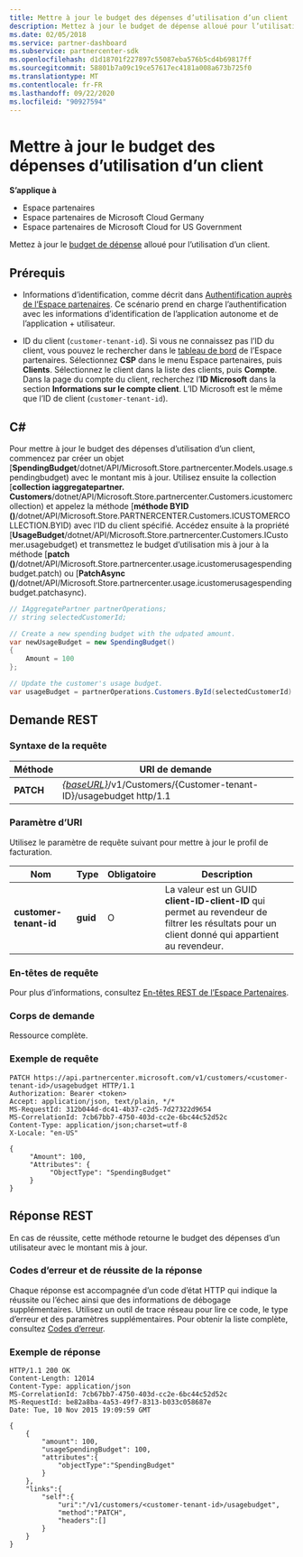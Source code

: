 ```yaml
---
title: Mettre à jour le budget des dépenses d’utilisation d’un client
description: Mettez à jour le budget de dépense alloué pour l’utilisation d’un client.
ms.date: 02/05/2018
ms.service: partner-dashboard
ms.subservice: partnercenter-sdk
ms.openlocfilehash: d1d18701f227897c55087eba576b5cd4b69817ff
ms.sourcegitcommit: 58801b7a09c19ce57617ec4181a008a673b725f0
ms.translationtype: MT
ms.contentlocale: fr-FR
ms.lasthandoff: 09/22/2020
ms.locfileid: "90927594"
---
```

# <a name="update-a-customers-usage-spending-budget"></a>Mettre à jour le budget des dépenses d’utilisation d’un client

**S’applique à**

- Espace partenaires
- Espace partenaires de Microsoft Cloud Germany
- Espace partenaires de Microsoft Cloud for US Government

Mettez à jour le [budget de dépense](customer-usage-resources.md#customerusagesummary) alloué pour l’utilisation d’un client.

## <a name="prerequisites"></a>Prérequis

- Informations d’identification, comme décrit dans [Authentification auprès de l’Espace partenaires](partner-center-authentication.md). Ce scénario prend en charge l’authentification avec les informations d’identification de l’application autonome et de l’application + utilisateur.

- ID du client (`customer-tenant-id`). Si vous ne connaissez pas l’ID du client, vous pouvez le rechercher dans le [tableau de bord](https://partner.microsoft.com/dashboard) de l’Espace partenaires. Sélectionnez **CSP** dans le menu Espace partenaires, puis **Clients**. Sélectionnez le client dans la liste des clients, puis **Compte**. Dans la page du compte du client, recherchez l’**ID Microsoft** dans la section **Informations sur le compte client**. L’ID Microsoft est le même que l’ID de client (`customer-tenant-id`).

## <a name="c"></a>C\#

Pour mettre à jour le budget des dépenses d’utilisation d’un client, commencez par créer un objet [**SpendingBudget**/dotnet/API/Microsoft.Store.partnercenter.Models.usage.spendingbudget) avec le montant mis à jour. Utilisez ensuite la collection [**collection iaggregatepartner. Customers**/dotnet/API/Microsoft.Store.partnercenter.Customers.icustomercollection) et appelez la méthode [**méthode BYID ()**/dotnet/API/Microsoft.Store.PARTNERCENTER.Customers.ICUSTOMERCOLLECTION.BYID) avec l’ID du client spécifié. Accédez ensuite à la propriété [**UsageBudget**/dotnet/API/Microsoft.Store.partnercenter.Customers.ICustomer.usagebudget) et transmettez le budget d’utilisation mis à jour à la méthode [**patch ()**/dotnet/API/Microsoft.Store.partnercenter.usage.icustomerusagespendingbudget.patch) ou [**PatchAsync ()**/dotnet/API/Microsoft.Store.partnercenter.usage.icustomerusagespendingbudget.patchasync).

``` csharp
// IAggregatePartner partnerOperations;
// string selectedCustomerId;

// Create a new spending budget with the udpated amount.
var newUsageBudget = new SpendingBudget()
{
    Amount = 100
};

// Update the customer's usage budget.
var usageBudget = partnerOperations.Customers.ById(selectedCustomerId).UsageBudget.Patch(newUsageBudget);
```

## <a name="rest-request"></a>Demande REST

### <a name="request-syntax"></a>Syntaxe de la requête

| Méthode    | URI de demande                                                                                             |
|-----------|---------------------------------------------------------------------------------------------------------|
| **PATCH** | [*{baseURL}*](partner-center-rest-urls.md)/v1/Customers/{Customer-tenant-ID}/usagebudget http/1.1 |

### <a name="uri-parameter"></a>Paramètre d’URI

Utilisez le paramètre de requête suivant pour mettre à jour le profil de facturation.

| Nom                   | Type     | Obligatoire | Description                                                                                                                                            |
|------------------------|----------|----------|--------------------------------------------------------------------------------------------------------------------------------------------------------|
| **customer-tenant-id** | **guid** | O        | La valeur est un GUID **client-ID-client-ID** qui permet au revendeur de filtrer les résultats pour un client donné qui appartient au revendeur. |

### <a name="request-headers"></a>En-têtes de requête

Pour plus d’informations, consultez [En-têtes REST de l’Espace Partenaires](headers.md).

### <a name="request-body"></a>Corps de demande

Ressource complète.

### <a name="request-example"></a>Exemple de requête

```http
PATCH https://api.partnercenter.microsoft.com/v1/customers/<customer-tenant-id>/usagebudget HTTP/1.1
Authorization: Bearer <token>
Accept: application/json, text/plain, */*
MS-RequestId: 312b044d-dc41-4b37-c2d5-7d27322d9654
MS-CorrelationId: 7cb67bb7-4750-403d-cc2e-6bc44c52d52c
Content-Type: application/json;charset=utf-8
X-Locale: "en-US"

{
     "Amount": 100,
     "Attributes": {
          "ObjectType": "SpendingBudget"
     }
}
```

## <a name="rest-response"></a>Réponse REST

En cas de réussite, cette méthode retourne le budget des dépenses d’un utilisateur avec le montant mis à jour.

### <a name="response-success-and-error-codes"></a>Codes d’erreur et de réussite de la réponse

Chaque réponse est accompagnée d’un code d’état HTTP qui indique la réussite ou l’échec ainsi que des informations de débogage supplémentaires. Utilisez un outil de trace réseau pour lire ce code, le type d’erreur et des paramètres supplémentaires. Pour obtenir la liste complète, consultez [Codes d’erreur](error-codes.md).

### <a name="response-example"></a>Exemple de réponse

```http
HTTP/1.1 200 OK
Content-Length: 12014
Content-Type: application/json
MS-CorrelationId: 7cb67bb7-4750-403d-cc2e-6bc44c52d52c
MS-RequestId: be82a8ba-4a53-49f7-8313-b033c058687e
Date: Tue, 10 Nov 2015 19:09:59 GMT

{
    {
        "amount": 100,
        "usageSpendingBudget": 100,
        "attributes":{
            "objectType":"SpendingBudget"
        }
    },
    "links":{
        "self":{
            "uri":"/v1/customers/<customer-tenant-id>/usagebudget",
            "method":"PATCH",
            "headers":[]
        }
    }
}
```
